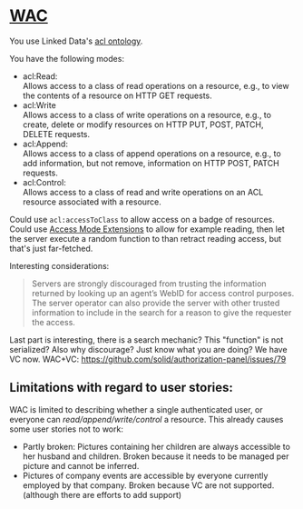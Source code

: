 # [WAC](https://solidproject.org/TR/wac)

You use Linked Data's [acl ontology](http://www.w3.org/ns/auth/acl#).

You have the following modes:

* acl:Read:\
  Allows access to a class of read operations on a resource, e.g., to view the contents of a resource on HTTP GET requests.
* acl:Write \
  Allows access to a class of write operations on a resource, e.g., to create, delete or modify resources on HTTP PUT, POST, PATCH, DELETE requests.
* acl:Append:\
  Allows access to a class of append operations on a resource, e.g., to add information, but not remove, information on HTTP POST, PATCH requests.
* acl:Control:\
  Allows access to a class of read and write operations on an ACL resource associated with a resource. 

Could use `acl:accessToClass` to allow access on a badge of resources.
Could use [Access Mode Extensions](https://solidproject.org/TR/wac#extension-acl-mode)
to allow for example reading, then let the server execute a random function to than retract reading access,
but that's just far-fetched.

Interesting considerations:
> Servers are strongly discouraged from trusting the information returned by looking up an agent’s WebID for access control purposes.
> The server operator can also provide the server with other trusted information to include in the search for
> a reason to give the requester the access.

Last part is interesting, there is a search mechanic? This "function" is not serialized?
Also why discourage? Just know what you are doing? We have VC now.
WAC+VC: https://github.com/solid/authorization-panel/issues/79

## Limitations with regard to user stories:
WAC is limited to describing whether a single authenticated user, or everyone can *read/append/write/control* a resource.
This already causes some user stories not to work:
* Partly broken: Pictures containing her children are always accessible to her husband and children.
  Broken because it needs to be managed per picture and cannot be inferred.
* Pictures of company events are accessible by everyone currently employed by that company.
  Broken because VC are not supported. (although there are efforts to add support)
